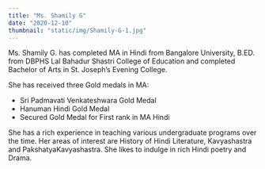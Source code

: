 ```yaml
---
title: "Ms. Shamily G"
date: "2020-12-10"
thumbnail: "static/img/Shamily-G-1.jpg"
---
```


Ms. Shamily G. has completed MA in Hindi from Bangalore University, B.ED. from DBPHS Lal Bahadur Shastri College of Education and completed Bachelor of Arts in St. Joseph’s Evening College.

She has received three Gold medals in MA:

- Sri Padmavati Venkateshwara Gold Medal
- Hanuman Hindi Gold Medal
- Secured Gold Medal for First rank in MA Hindi

She has a rich experience in teaching various undergraduate programs over the time. Her areas of interest are History of Hindi Literature, Kavyashastra and PakshatyaKavyashastra. She likes to indulge in rich Hindi poetry and Drama.
